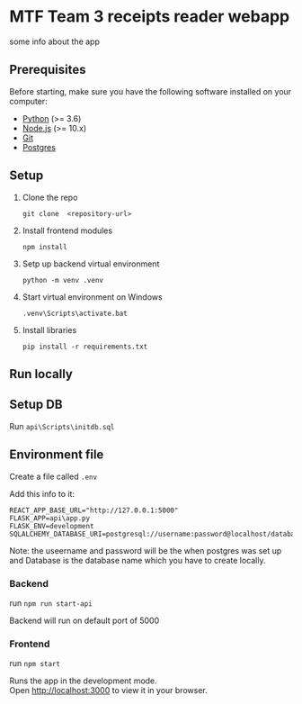 # MTF Team 3 receipts reader webapp

some info about the app 

## Prerequisites

Before starting, make sure you have the following software installed on your computer:

- [Python](https://www.python.org/downloads/) (>= 3.6)
- [Node.js](https://nodejs.org/en/download/) (>= 10.x)
- [Git](https://git-scm.com/)
- [Postgres](https://www.postgresql.org/download/)

## Setup
1. Clone the repo

   `git clone  <repository-url>`
2. Install frontend modules 

   `npm install`

3. Setp up backend virtual environment 

   `python -m venv .venv`
4. Start virtual environment on Windows

    `.venv\Scripts\activate.bat`

5. Install libraries

    `pip install -r requirements.txt`


## Run locally


## Setup DB
Run `api\Scripts\initdb.sql` 

## Environment file
Create a file called `.env`

Add this info to it:

```
REACT_APP_BASE_URL="http://127.0.0.1:5000"
FLASK_APP=api\app.py
FLASK_ENV=development
SQLALCHEMY_DATABASE_URI=postgresql://username:password@localhost/database
```

Note: the useername and password will be the when postgres was set up and Database is the database name which you have to create locally. 


### Backend 
run `npm run start-api`

Backend will run on default port of 5000

### Frontend

run `npm start`

Runs the app in the development mode.\
Open [http://localhost:3000](http://localhost:3000) to view it in your browser.

